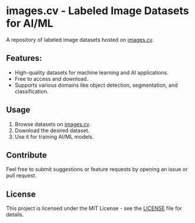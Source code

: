 # images.cv - Labeled Image Datasets for AI/ML  
A repository of labeled image datasets hosted on [images.cv](https://images.cv).  

## Features:
- High-quality datasets for machine learning and AI applications.
- Free to access and download.
- Supports various domains like object detection, segmentation, and classification.

## Usage
1. Browse datasets on [images.cv](https://images.cv).
2. Download the desired dataset.
3. Use it for training AI/ML models.

## Contribute
Feel free to submit suggestions or feature requests by opening an issue or pull request.

## License
This project is licensed under the MIT License - see the [LICENSE](LICENSE) file for details.
